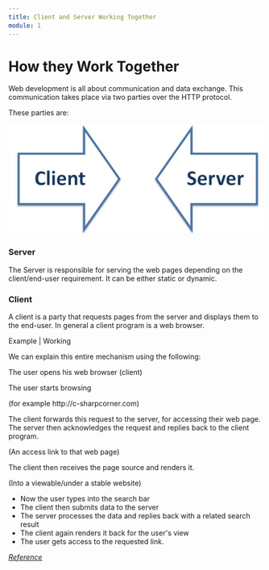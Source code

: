 ```yaml
---
title: Client and Server Working Together
module: 1
---
```


# How they Work Together

<p>Web development is all about communication and data exchange. This communication takes place via two parties over the HTTP protocol.</p>
 
<p>These parties are: </p>
<!-- create a graphic or video here -->
<p><img src="../imgs/ClientServer.jpg" alt="Client Server Interaction" /></p>

### Server
 
<p>The Server is responsible for serving the web pages depending on the client/end-user requirement. It can be either static or dynamic.</p>

### Client
 
<p>A client is a party that requests pages from the server and displays them to the end-user. In general a client program is a web browser.</p>
 
<p>Example | Working</p>
 
<p>We can explain this entire mechanism using the following:</p>
<p>The user opens his web browser (client)</p>
<p>The user starts browsing</p>
 
<p>(for example http://c-sharpcorner.com)<p>
 
<p>The client forwards this request to the server, for accessing their web page.
The server then acknowledges the request and replies back to the client program.</p>
 
<p>(An access link to that web page)</p>

<p>The client then receives the page source and renders it.</p>
 
<p>(Into a viewable/under a stable website)</p>
 
* Now the user types into the search bar
* The client then submits data to the server
* The server processes the data and replies back with a related search result
* The client again renders it back for the user's view
* The user gets access to the requested link.

<p><a href="https://www.c-sharpcorner.com/UploadFile/2072a9/client-side-vs-server-side-programming-languages/" target="_new"><em>Reference</em></a></p>

